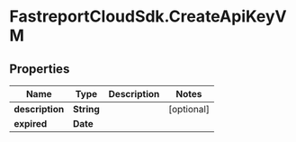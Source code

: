 # FastreportCloudSdk.CreateApiKeyVM

## Properties

Name | Type | Description | Notes
------------ | ------------- | ------------- | -------------
**description** | **String** |  | [optional] 
**expired** | **Date** |  | 


